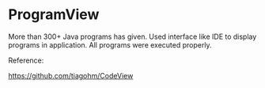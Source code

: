 # ProgramView
More than 300+ Java programs has given.
Used interface like IDE to display programs in application.
All programs were executed properly.


Reference:

https://github.com/tiagohm/CodeView
